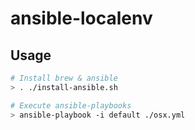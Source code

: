 # ansible-localenv

## Usage

```sh
# Install brew & ansible
> . ./install-ansible.sh

# Execute ansible-playbooks
> ansible-playbook -i default ./osx.yml
```
